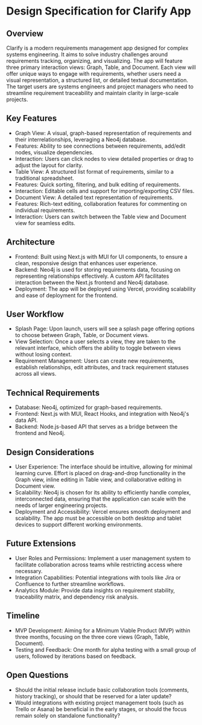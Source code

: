 # Design Specification for Clarify App

## Overview

Clarify is a modern requirements management app designed for complex systems engineering. It aims to solve industry challenges around requirements tracking, organizing, and visualizing. The app will feature three primary interaction views: Graph, Table, and Document. Each view will offer unique ways to engage with requirements, whether users need a visual representation, a structured list, or detailed textual documentation. The target users are systems engineers and project managers who need to streamline requirement traceability and maintain clarity in large-scale projects.

## Key Features

- Graph View: A visual, graph-based representation of requirements and their interrelationships, leveraging a Neo4j database.
- Features: Ability to see connections between requirements, add/edit nodes, visualize dependencies.
- Interaction: Users can click nodes to view detailed properties or drag to adjust the layout for clarity.
- Table View: A structured list format of requirements, similar to a traditional spreadsheet.
- Features: Quick sorting, filtering, and bulk editing of requirements.
- Interaction: Editable cells and support for importing/exporting CSV files.
- Document View: A detailed text representation of requirements.
- Features: Rich-text editing, collaboration features for commenting on individual requirements.
- Interaction: Users can switch between the Table view and Document view for seamless edits.

## Architecture

- Frontend: Built using Next.js with MUI for UI components, to ensure a clean, responsive design that enhances user experience.
- Backend: Neo4j is used for storing requirements data, focusing on representing relationships effectively. A custom API facilitates interaction between the Next.js frontend and Neo4j database.
- Deployment: The app will be deployed using Vercel, providing scalability and ease of deployment for the frontend.

## User Workflow

- Splash Page: Upon launch, users will see a splash page offering options to choose between Graph, Table, or Document views.
- View Selection: Once a user selects a view, they are taken to the relevant interface, which offers the ability to toggle between views without losing context.
- Requirement Management: Users can create new requirements, establish relationships, edit attributes, and track requirement statuses across all views.

## Technical Requirements

- Database: Neo4j, optimized for graph-based requirements.
- Frontend: Next.js with MUI, React Hooks, and integration with Neo4j's data API.
- Backend: Node.js-based API that serves as a bridge between the frontend and Neo4j.

## Design Considerations

- User Experience: The interface should be intuitive, allowing for minimal learning curve. Effort is placed on drag-and-drop functionality in the Graph view, inline editing in Table view, and collaborative editing in Document view.
- Scalability: Neo4j is chosen for its ability to efficiently handle complex, interconnected data, ensuring that the application can scale with the needs of larger engineering projects.
- Deployment and Accessibility: Vercel ensures smooth deployment and scalability. The app must be accessible on both desktop and tablet devices to support different working environments.

## Future Extensions

- User Roles and Permissions: Implement a user management system to facilitate collaboration across teams while restricting access where necessary.
- Integration Capabilities: Potential integrations with tools like Jira or Confluence to further streamline workflows.
- Analytics Module: Provide data insights on requirement stability, traceability matrix, and dependency risk analysis.

## Timeline

- MVP Development: Aiming for a Minimum Viable Product (MVP) within three months, focusing on the three core views (Graph, Table, Document).
- Testing and Feedback: One month for alpha testing with a small group of users, followed by iterations based on feedback.

## Open Questions

- Should the initial release include basic collaboration tools (comments, history tracking), or should that be reserved for a later update?
- Would integrations with existing project management tools (such as Trello or Asana) be beneficial in the early stages, or should the focus remain solely on standalone functionality?
